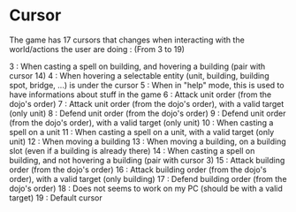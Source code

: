 Cursor
===============

The game has 17 cursors that changes when interacting with the world/actions the user are doing : (From 3 to 19)

3 : When casting a spell on building, and hovering a building (pair with cursor 14)
4 : When hovering a selectable entity (unit, building, building spot, bridge, ...) is under the cursor
5 : When in "help" mode, this is used to have informations about stuff in the game
6 : Attack unit order (from the dojo's order)
7 : Attack unit order (from the dojo's order), with a valid target (only unit)
8 : Defend unit order (from the dojo's order)
9 : Defend unit order (from the dojo's order), with a valid target (only unit)
10 : When casting a spell on a unit
11 : When casting a spell on a unit, with a valid target (only unit)
12 : When moving a building
13 : When moving a building, on a building slot (even if a building is already there)
14 : When casting a spell on building, and not hovering a building (pair with cursor 3)
15 : Attack building order (from the dojo's order)
16 : Attack building order (from the dojo's order), with a valid target (only building)
17 : Defend building order (from the dojo's order)
18 : Does not seems to work on my PC (should be with a valid target)
19 : Default cursor
